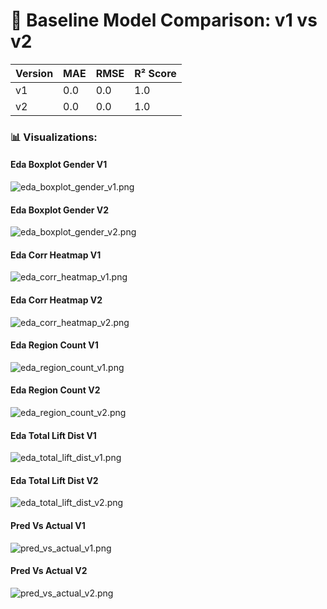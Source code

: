 # 🧠 Baseline Model Comparison: v1 vs v2

| Version | MAE | RMSE | R² Score |
|---------|-----|------|----------|
| v1 | 0.0 | 0.0 | 1.0 |
| v2 | 0.0 | 0.0 | 1.0 |

### 📊 Visualizations:

#### Eda Boxplot Gender V1
![eda_boxplot_gender_v1.png](./figures/eda_boxplot_gender_v1.png)

#### Eda Boxplot Gender V2
![eda_boxplot_gender_v2.png](./figures/eda_boxplot_gender_v2.png)

#### Eda Corr Heatmap V1
![eda_corr_heatmap_v1.png](./figures/eda_corr_heatmap_v1.png)

#### Eda Corr Heatmap V2
![eda_corr_heatmap_v2.png](./figures/eda_corr_heatmap_v2.png)

#### Eda Region Count V1
![eda_region_count_v1.png](./figures/eda_region_count_v1.png)

#### Eda Region Count V2
![eda_region_count_v2.png](./figures/eda_region_count_v2.png)

#### Eda Total Lift Dist V1
![eda_total_lift_dist_v1.png](./figures/eda_total_lift_dist_v1.png)

#### Eda Total Lift Dist V2
![eda_total_lift_dist_v2.png](./figures/eda_total_lift_dist_v2.png)

#### Pred Vs Actual V1
![pred_vs_actual_v1.png](./figures/pred_vs_actual_v1.png)

#### Pred Vs Actual V2
![pred_vs_actual_v2.png](./figures/pred_vs_actual_v2.png)
